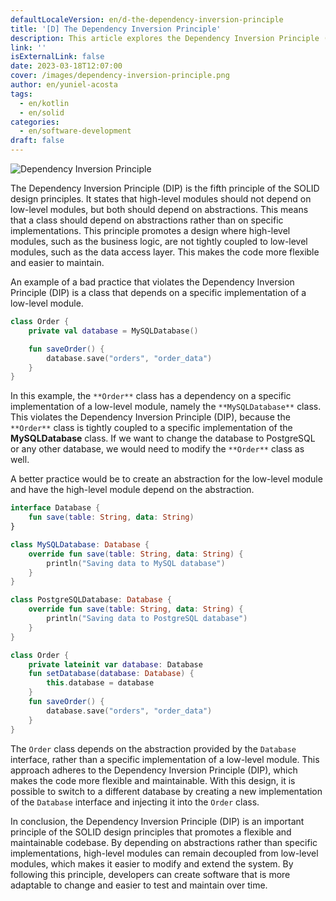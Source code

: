 ```yaml
---
defaultLocaleVersion: en/d-the-dependency-inversion-principle
title: '[D] The Dependency Inversion Principle'
description: This article explores the Dependency Inversion Principle (DIP) in SOLID design principles, highlighting the benefits of creating flexible and easy-to-maintain code. It provides a Kotlin example for implementing DIP to achieve an adaptable codebase.
link: ''
isExternalLink: false
date: 2023-03-18T12:07:00
cover: /images/dependency-inversion-principle.png
author: en/yuniel-acosta
tags:
  - en/kotlin
  - en/solid
categories:
  - en/software-development
draft: false
---
```

![Dependency Inversion Principle](/images/dependency-inversion-principle.png 'Dependency Inversion Principle')

The Dependency Inversion Principle (DIP) is the fifth principle of the SOLID design principles. It states that high-level modules should not depend on low-level modules, but both should depend on abstractions. This means that a class should depend on abstractions rather than on specific implementations. This principle promotes a design where high-level modules, such as the business logic, are not tightly coupled to low-level modules, such as the data access layer. This makes the code more flexible and easier to maintain.

An example of a bad practice that violates the Dependency Inversion Principle (DIP) is a class that depends on a specific implementation of a low-level module.

```kotlin
class Order {
    private val database = MySQLDatabase()

    fun saveOrder() {
        database.save("orders", "order_data")
    }
}
```

In this example, the `**Order**` class has a dependency on a specific implementation of a low-level module, namely the `**MySQLDatabase**` class. This violates the Dependency Inversion Principle (DIP), because the `**Order**` class is tightly coupled to a specific implementation of the **MySQLDatabase** class. If we want to change the database to PostgreSQL or any other database, we would need to modify the `**Order**` class as well.

A better practice would be to create an abstraction for the low-level module and have the high-level module depend on the abstraction.

```kotlin
interface Database {
    fun save(table: String, data: String)
}

class MySQLDatabase: Database {
    override fun save(table: String, data: String) {
        println("Saving data to MySQL database")
    }
}

class PostgreSQLDatabase: Database {
    override fun save(table: String, data: String) {
        println("Saving data to PostgreSQL database")
    }
}

class Order {
    private lateinit var database: Database
    fun setDatabase(database: Database) {
        this.database = database
    }
    fun saveOrder() {
        database.save("orders", "order_data")
    }
}
```

The `Order` class depends on the abstraction provided by the `Database` interface, rather than a specific implementation of a low-level module. This approach adheres to the Dependency Inversion Principle (DIP), which makes the code more flexible and maintainable. With this design, it is possible to switch to a different database by creating a new implementation of the `Database` interface and injecting it into the `Order` class.

In conclusion, the Dependency Inversion Principle (DIP) is an important principle of the SOLID design principles that promotes a flexible and maintainable codebase. By depending on abstractions rather than specific implementations, high-level modules can remain decoupled from low-level modules, which makes it easier to modify and extend the system. By following this principle, developers can create software that is more adaptable to change and easier to test and maintain over time.
